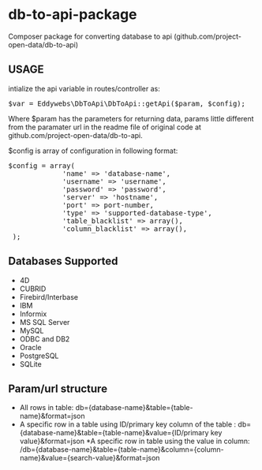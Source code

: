 db-to-api-package
=================

Composer package for converting database to api (github.com/project-open-data/db-to-api)

USAGE
-------------
intialize the api variable in routes/controller as:

<pre>
$var = Eddywebs\DbToApi\DbToApi::getApi($param, $config);
</pre>

Where $param has the parameters for returning data, params little different from the paramater url in the readme file of original code at github.com/project-open-data/db-to-api.

$config is array of configuration in following format:

<pre>
$config = array( 
             'name' => 'database-name',
             'username' => 'username',
             'password' => 'password',
             'server' => 'hostname',
             'port' => port-number,
             'type' => 'supported-database-type', 
             'table_blacklist' => array(),
             'column_blacklist' => array(),
 );
</pre>

Databases Supported
-------------------

* 4D
* CUBRID
* Firebird/Interbase
* IBM
* Informix
* MS SQL Server
* MySQL
* ODBC and DB2
* Oracle
* PostgreSQL
* SQLite

Param/url structure
-------------------
* All rows in table: db={database-name}&table={table-name}&format=json
* A specific row in a table using ID/primary key column of the table : db={database-name}&table={table-name}&value={ID/primary key value}&format=json
*A specific row in table using the value in column:  /db={database-name}&table={table-name}&column={column-name}&value={search-value}&format=json
